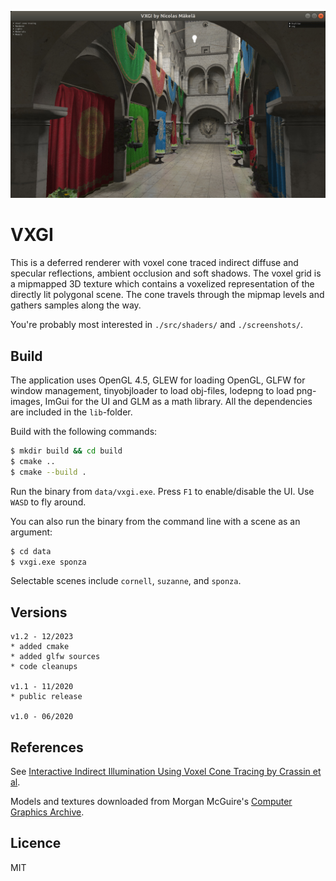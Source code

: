 ![](/screenshots/sponza.jpg "VXGI 2020")

# VXGI

This is a deferred renderer with voxel cone traced indirect diffuse and specular reflections, ambient occlusion and soft shadows. The voxel grid is a mipmapped 3D texture which contains a voxelized representation of the directly lit polygonal scene. The cone travels through the mipmap levels and gathers samples along the way.

You're probably most interested in `./src/shaders/` and `./screenshots/`.

## Build
The application uses OpenGL 4.5, GLEW for loading OpenGL, GLFW for window management, tinyobjloader to load obj-files, lodepng to load png-images, ImGui for the UI and GLM as a math library. All the dependencies are included in the `lib`-folder.

Build with the following commands:
```sh
$ mkdir build && cd build
$ cmake ..
$ cmake --build .
```

Run the binary from `data/vxgi.exe`. Press `F1` to enable/disable the UI. Use `WASD` to fly around.

You can also run the binary from the command line with a scene as an argument:
```sh
$ cd data
$ vxgi.exe sponza
```
Selectable scenes include `cornell`, `suzanne`, and `sponza`.

## Versions
```
v1.2 - 12/2023
* added cmake
* added glfw sources
* code cleanups

v1.1 - 11/2020
* public release

v1.0 - 06/2020
```

## References
See [Interactive Indirect Illumination Using Voxel Cone Tracing by Crassin et al](https://research.nvidia.com/sites/default/files/publications/GIVoxels-pg2011-authors.pdf).

Models and textures downloaded from Morgan McGuire's [Computer Graphics Archive](https://casual-effects.com/data).

## Licence
MIT